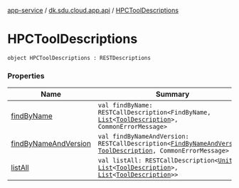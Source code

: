 [app-service](../../index.md) / [dk.sdu.cloud.app.api](../index.md) / [HPCToolDescriptions](./index.md)

# HPCToolDescriptions

`object HPCToolDescriptions : RESTDescriptions`

### Properties

| Name | Summary |
|---|---|
| [findByName](find-by-name.md) | `val findByName: RESTCallDescription<FindByName, `[`List`](https://kotlinlang.org/api/latest/jvm/stdlib/kotlin.collections/-list/index.html)`<`[`ToolDescription`](../-tool-description/index.md)`>, CommonErrorMessage>` |
| [findByNameAndVersion](find-by-name-and-version.md) | `val findByNameAndVersion: RESTCallDescription<`[`FindByNameAndVersion`](../-find-by-name-and-version/index.md)`, `[`ToolDescription`](../-tool-description/index.md)`, CommonErrorMessage>` |
| [listAll](list-all.md) | `val listAll: RESTCallDescription<`[`Unit`](https://kotlinlang.org/api/latest/jvm/stdlib/kotlin/-unit/index.html)`, `[`List`](https://kotlinlang.org/api/latest/jvm/stdlib/kotlin.collections/-list/index.html)`<`[`ToolDescription`](../-tool-description/index.md)`>, `[`List`](https://kotlinlang.org/api/latest/jvm/stdlib/kotlin.collections/-list/index.html)`<`[`ToolDescription`](../-tool-description/index.md)`>>` |
